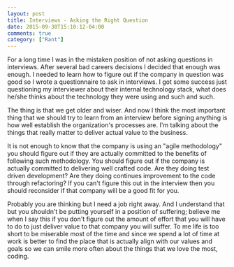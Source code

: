 ```yaml
---
layout: post
title: Interviews - Asking the Right Question
date: 2015-09-30T15:10:12-04:00
comments: true
category: ["Rant"]
---
```


For a long time I was in the mistaken position of not asking questions in
interviews. After several bad careers decisions I decided that enough was
enough. I needed to learn how to figure out if the company in question was good
so I wrote a questionnaire to ask in interviews. I got some success
just questioning my interviewer about their internal technology stack, what
does he/she thinks about the technology they were using and such and such.

The thing is that we get older and wiser. And now I think the most important
thing that we should try to learn from an interview before signing anything is
how well establish the organization's processes are. I'm talking about the
things that really matter to deliver actual value to the business.

It is not enough to know that the company is using an "agile methodology" you
should figure out if they are actually committed to the benefits of following
such methodology. You should figure out if the company is actually committed to
delivering well crafted code. Are they doing test driven development?
Are they doing continues improvement to the code through refactoring? If you
can't figure this out in the interview then you should reconsider if that
company will be a good fit for you.

Probably you are thinking but I need a job right away. And I understand that
but you shouldn't be putting yourself in a position of suffering; believe me
when I say this if you don't figure out the amount of effort that you will have to
do to just deliver value to that company you will suffer.  To me life is too short to
be miserable most of the time and since we spend a lot of time at work is better
to find the place that is actually align with our values and goals so we can
smile more often about the things that we love the most, coding.
